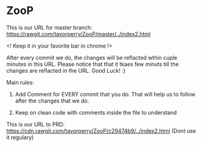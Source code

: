 # ZooP
This is our URL for master branch: https://rawgit.com/tavorperry/ZooP/master/../index2.html

<! Keep it in your favorite bar in chrome !>

After every commit we do, the changes will be reflacted wthin cuple minutes in this URL.
Please notice that that it tkaes few minuts till the changes are reflacted in the URL.
Good Luck! :)

Main rules:

1. Add Comment for EVERY commit that you do.
  That will help us to follow after the changes that we do.
  
2. Keep on clean code with comments inside the file to understand

This is our URL to PRD: https://cdn.rawgit.com/tavorperry/ZooP/c29474b9/../index2.html
(Dont use it regulary)
